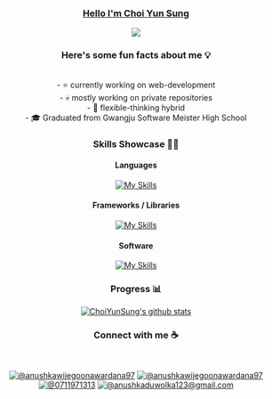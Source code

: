 <div align="center">
   
### [Hello I'm Choi Yun Sung](https://www.notion.so/5b0453de25c94a26a8b1e877490ce78f?pvs=4)

<img src="https://capsule-render.vercel.app/api?type=Waving&color=gradient&height=250&section=header&text=Hi%20there%F0%9F%91%8B&fontSize=100" />

### Here's some fun facts about me 💡
<br>
- ⭐ currently working on web-development
<br>
- 💀 mostly working on private repositories
<br>
- 🧠 flexible-thinking hybrid
<br>
- 🎓 Graduated from Gwangju Software Meister High School

### Skills Showcase 🧑‍💻

#### Languages

<p align="center">
   
[![My Skills](https://skillicons.dev/icons?i=js,ts,html,css,kotlin )](https://skillicons.dev)

</p>

#### Frameworks / Libraries

[![My Skills](https://skillicons.dev/icons?i=remix,prisma,react,tailwind)](https://skillicons.dev)

#### Software

[![My Skills](https://skillicons.dev/icons?i=vscode,androidstudio,git,github)](https://skillicons.dev)


### Progress 📊

[![ChoiYunSung's github stats](https://github-readme-stats.vercel.app/api?username=GSMYunsung)](https://github.com/anuraghazra/github-readme-stats)

### Connect with me ☕

<br>

[![@anushkawijegoonawardana97](https://img.icons8.com/fluency/48/000000/instagram-new.png "@anushkawijegoonawardana97")](https://www.instagram.com/_qc_up_/) [![@anushkawijegoonawardana97](https://img.icons8.com/fluency/48/000000/linkedin.png "@anushkawijegoonawardana97")](https://www.linkedin.com/in/%EC%9C%A4%EC%84%B1-%EC%B5%9C-95b60326a/) [![@0711971313](https://img.icons8.com/fluency/48/000000/phone-disconnected.png "@0711971313")](tel:01065464107) [![@anushkaduwolka123@gmail.com](https://img.icons8.com/fluency/48/000000/apple-mail.png "@anushkaduwolka123@gmail.com")](mailto:12345ggh81@gmail.com)

<br>

</div>


